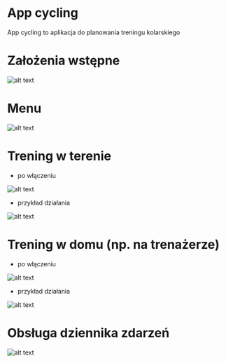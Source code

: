 # App cycling

App cycling to aplikacja do planowania treningu kolarskiego

# Założenia wstępne

![alt text](https://github.com/tadekj87/App_cycling/blob/master/App2/App2/zalozenia.png)

# Menu

![alt text](https://github.com/tadekj87/App_cycling/blob/master/App2/App2/menu.png)

# Trening w terenie 

* po włączeniu

![alt text](https://github.com/tadekj87/App_cycling/blob/master/App2/App2/teren_onStart.png)

* przykład działania

![alt text](https://github.com/tadekj87/App_cycling/blob/master/App2/App2/teren_onRun.png)

# Trening w domu (np. na trenażerze) 

* po włączeniu

![alt text](https://github.com/tadekj87/App_cycling/blob/master/App2/App2/dom_onStart.png)

* przykład działania

![alt text](https://github.com/tadekj87/App_cycling/blob/master/App2/App2/dom_onRun.png)

# Obsługa dziennika zdarzeń

![alt text](https://github.com/tadekj87/App_cycling/blob/master/App2/App2/log1.png)

